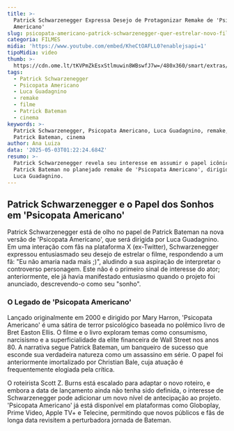 ```yaml
---
title: >-
  Patrick Schwarzenegger Expressa Desejo de Protagonizar Remake de 'Psicopata
  Americano'
slug: psicopata-americano-patrick-schwarzenegger-quer-estrelar-novo-filme
categoria: FILMES
midia: 'https://www.youtube.com/embed/KheCtOAFLL0?enablejsapi=1'
tipoMidia: video
thumb: >-
  https://cdn.ome.lt/tKVPmZkEsxStlmuwin8WBswfJ7w=/480x360/smart/extras/conteudos/Design_sem_nome_-_2025-05-02T221532.181.png
tags:
  - Patrick Schwarzenegger
  - Psicopata Americano
  - Luca Guadagnino
  - remake
  - filme
  - Patrick Bateman
  - cinema
keywords: >-
  Patrick Schwarzenegger, Psicopata Americano, Luca Guadagnino, remake, filme,
  Patrick Bateman, cinema
author: Ana Luiza
data: '2025-05-03T01:22:24.684Z'
resumo: >-
  Patrick Schwarzenegger revela seu interesse em assumir o papel icônico de
  Patrick Bateman no planejado remake de 'Psicopata Americano', dirigido por
  Luca Guadagnino.
---
```


## Patrick Schwarzenegger e o Papel dos Sonhos em 'Psicopata Americano'

<blockquote class="twitter-tweet"><a href="https://twitter.com/user/status/1917677191837671704"></a></blockquote>

Patrick Schwarzenegger está de olho no papel de Patrick Bateman na nova versão de 'Psicopata Americano', que será dirigida por Luca Guadagnino. Em uma interação com fãs na plataforma X (ex-Twitter), Schwarzenegger expressou entusiasmado seu desejo de estrelar o filme, respondendo a um fã: "Eu não amaria nada mais ;)", aludindo a sua aspiração de interpretar o controverso personagem. Este não é o primeiro sinal de interesse do ator; anteriormente, ele já havia manifestado entusiasmo quando o projeto foi anunciado, descrevendo-o como seu "sonho".

### O Legado de 'Psicopata Americano'

Lançado originalmente em 2000 e dirigido por Mary Harron, 'Psicopata Americano' é uma sátira de terror psicológico baseada no polêmico livro de Bret Easton Ellis. O filme e o livro exploram temas como consumismo, narcisismo e a superficialidade da elite financeira de Wall Street nos anos 80. A narrativa segue Patrick Bateman, um banqueiro de sucesso que esconde sua verdadeira natureza como um assassino em série. O papel foi anteriormente imortalizado por Christian Bale, cuja atuação é frequentemente elogiada pela crítica.

O roteirista Scott Z. Burns está escalado para adaptar o novo roteiro, e embora a data de lançamento ainda não tenha sido definida, o interesse de Schwarzenegger pode adicionar um novo nível de antecipação ao projeto. 'Psicopata Americano' já está disponível em plataformas como Globoplay, Prime Video, Apple TV+ e Telecine, permitindo que novos públicos e fãs de longa data revisitem a perturbadora jornada de Bateman.
